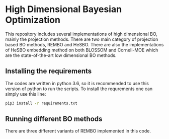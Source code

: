 # High Dimensional Bayesian Optimization
This repository includes several implementations of high dimensional BO, mainly the projection methods. There are two main category of projection based BO methods, REMBO and HeSBO. There are also the implementations of HeSBO embedding method on both BLOSSOM and Cornell-MOE which are the state-of-the-art low dimensional BO methods.

## Installing the requirements
The codes are written in python 3.6, so it is recommended to use this version of python to run the scripts. To install the requrements one can simply use this line:
```bash
pip3 install -r requirements.txt
```
## Running different BO methods
There are three different variants of REMBO implemented in this code.